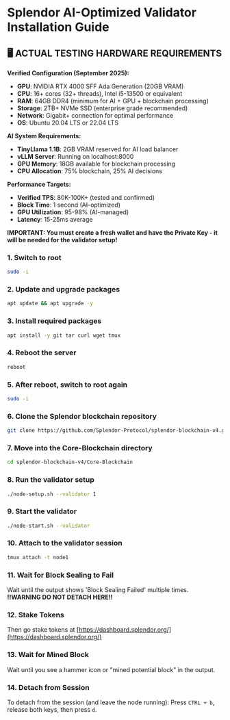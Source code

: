 # Splendor AI-Optimized Validator Installation Guide

## 🖥️ **ACTUAL TESTING HARDWARE REQUIREMENTS**

**Verified Configuration (September 2025):**
- **GPU**: NVIDIA RTX 4000 SFF Ada Generation (20GB VRAM)
- **CPU**: 16+ cores (32+ threads), Intel i5-13500 or equivalent
- **RAM**: 64GB DDR4 (minimum for AI + GPU + blockchain processing)
- **Storage**: 2TB+ NVMe SSD (enterprise grade recommended)
- **Network**: Gigabit+ connection for optimal performance
- **OS**: Ubuntu 20.04 LTS or 22.04 LTS

**AI System Requirements:**
- **TinyLlama 1.1B**: 2GB VRAM reserved for AI load balancer
- **vLLM Server**: Running on localhost:8000
- **GPU Memory**: 18GB available for blockchain processing
- **CPU Allocation**: 75% blockchain, 25% AI decisions

**Performance Targets:**
- **Verified TPS**: 80K-100K+ (tested and confirmed)
- **Block Time**: 1 second (AI-optimized)
- **GPU Utilization**: 95-98% (AI-managed)
- **Latency**: 15-25ms average

**IMPORTANT: You must create a fresh wallet and have the Private Key - it will be needed for the validator setup!**

### 1. Switch to root
```bash
sudo -i
```

### 2. Update and upgrade packages
```bash
apt update && apt upgrade -y
```

### 3. Install required packages
```bash
apt install -y git tar curl wget tmux
```

### 4. Reboot the server
```bash
reboot
```

### 5. After reboot, switch to root again
```bash
sudo -i
```

### 6. Clone the Splendor blockchain repository
```bash
git clone https://github.com/Splendor-Protocol/splendor-blockchain-v4.git
```

### 7. Move into the Core-Blockchain directory
```bash
cd splendor-blockchain-v4/Core-Blockchain
```

### 8. Run the validator setup
```bash
./node-setup.sh --validator 1
```

### 9. Start the validator
```bash
./node-start.sh --validator
```

### 10. Attach to the validator session
```bash
tmux attach -t node1
```

### 11. Wait for Block Sealing to Fail
Wait until the output shows 'Block Sealing Failed' multiple times.
**!!WARNING DO NOT DETACH HERE!!**

### 12. Stake Tokens
Then go stake tokens at [https://dashboard.splendor.org/](https://dashboard.splendor.org/)

### 13. Wait for Mined Block
Wait until you see a hammer icon or "mined potential block" in the output.

### 14. Detach from Session
To detach from the session (and leave the node running):
Press `CTRL + b`, release both keys, then press `d`.
